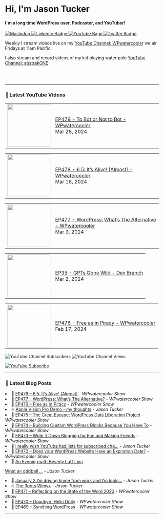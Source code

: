 # Hi, I'm Jason Tucker

#### I'm a long time WordPress user, Podcaster, and YouTuber!

<div id="badges">
  <a href="https://simian.rodeo/@jasontucker">
<img alt="Mastodon" src="https://img.shields.io/mastodon/follow/109265629430158597?domain=https%3A%2F%2Fsimian.rodeo&label=Follow%20%40jasontucker%40simianrodeo%20on%20Mastodon&logo=mastodon&style=for-the-badge">
  </a>
  <a href="https://linkedin.com/in/jasontucker">
    <img src="https://img.shields.io/badge/LinkedIn-blue?style=for-the-badge&logo=linkedin&logoColor=white" alt="LinkedIn Badge"/>
  </a>
  <a href="https://youtube.com/wpwatercooler">
    <img src="https://img.shields.io/youtube/channel/views/UCJwt6pUOwhJgmcJ9j-uS5Jw?label=YouTube&logo=YOUTUBE&style=for-the-badge" alt="YouTube Bage">
  </a>
  <a href="https://twitter.com/jasontucker">
    <img src="https://img.shields.io/badge/Twitter-grey?style=for-the-badge&logo=twitter&logoColor=white" alt="Twitter Badge"/>
  </a>
</div>


Weekly I stream videos live on my [YouTube Channel: WPwatercooler](https://youtube.com/wpwatercooler) we air Fridays at 11am Pacific.

I also stream and record videos of my kid playing water polo [YouTube Channel: abstrakONE](https://youtube.com/abstrakone)



<br />
<br />

---

### 🎥 Latest YouTube Videos

<!-- YOUTUBE:START --><table><tr><td><a href="https://www.youtube.com/watch?v=6KDG1j0Of6w"><img width="140px" src="https://i.ytimg.com/vi/6KDG1j0Of6w/mqdefault.jpg"></a></td>
<td><a href="https://www.youtube.com/watch?v=6KDG1j0Of6w">EP479 - To Bot or Not to Bot - WPwatercooler</a><br/>Mar 28, 2024</td></tr></table>
<table><tr><td><a href="https://www.youtube.com/watch?v=Iwa85F7qsx4"><img width="140px" src="https://i.ytimg.com/vi/Iwa85F7qsx4/mqdefault.jpg"></a></td>
<td><a href="https://www.youtube.com/watch?v=Iwa85F7qsx4">EP478 - 6.5: It’s Alive! &lpar;Almost&rpar; - WPwatercooler</a><br/>Mar 16, 2024</td></tr></table>
<table><tr><td><a href="https://www.youtube.com/watch?v=jNU0DPLGxVE"><img width="140px" src="https://i.ytimg.com/vi/jNU0DPLGxVE/mqdefault.jpg"></a></td>
<td><a href="https://www.youtube.com/watch?v=jNU0DPLGxVE">EP477 - WordPress: What’s The Alternative - WPwatercooler</a><br/>Mar 9, 2024</td></tr></table>
<table><tr><td><a href="https://www.youtube.com/watch?v=nulEQN9w2KA"><img width="140px" src="https://i.ytimg.com/vi/nulEQN9w2KA/mqdefault.jpg"></a></td>
<td><a href="https://www.youtube.com/watch?v=nulEQN9w2KA">EP35 - GPTs Gone Wild  - Dev Branch</a><br/>Mar 2, 2024</td></tr></table>
<table><tr><td><a href="https://www.youtube.com/watch?v=fjcyRUqh_mo"><img width="140px" src="https://i.ytimg.com/vi/fjcyRUqh_mo/mqdefault.jpg"></a></td>
<td><a href="https://www.youtube.com/watch?v=fjcyRUqh_mo">EP476 - Free as in Piracy - WPwatercooler</a><br/>Feb 17, 2024</td></tr></table>
<!-- YOUTUBE:END -->


![YouTube Channel Subscribers](https://img.shields.io/youtube/channel/subscribers/UCJwt6pUOwhJgmcJ9j-uS5Jw?style=social)
![YouTube Channel Views](https://img.shields.io/youtube/channel/views/UCJwt6pUOwhJgmcJ9j-uS5Jw?style=social)
<br />

[![YouTube Subscribe](https://img.shields.io/badge/YouTube_@wpwatercooler-SUBSCRIBE-red?logo=youtube&style=for-the-badge&logoColor=red)](https://www.youtube.com/wpwatercooler?sub_confirmation=1) 




---

### 📑 Latest Blog Posts

<!-- BLOG-POST-LIST:START --><li>🚀 <a href='https://wpwatercooler.com/wpwatercooler/ep478-6-5-its-alive-almost/'>EP478 – 6.5: It’s Alive! &lpar;Almost&rpar;</a> - <em>WPwatercooler Show</em></li><li>💫 <a href='https://wpwatercooler.com/wpwatercooler/ep477-wordpress-whats-the-alternative/'>EP477 – WordPress: What’s The Alternative?</a> - <em>WPwatercooler Show</em></li><li>🚀 <a href='https://wpwatercooler.com/wpwatercooler/ep476-free-as-in-piracy/'>EP476 – Free as in Piracy</a> - <em>WPwatercooler Show</em></li><li>🔥 <a href='https://jasontucker.blog/2024/02/13/apple-vision-pro.html'>Apple Vision Pro Demo - my thoughts</a> - <em>Jason Tucker</em></li><li>💫 <a href='https://wpwatercooler.com/wpwatercooler/ep475-the-great-escape-wordpress-data-liberation-project/'>EP475 – The Great Escape: WordPress Data Liberation Project</a> - <em>WPwatercooler Show</em></li><li>💯 <a href='https://wpwatercooler.com/wpwatercooler/ep474-building-custom-wordpress-blocks-because-you-have-to/'>EP474 – Building Custom WordPress Blocks Because You Have To</a> - <em>WPwatercooler Show</em></li><li>🚀 <a href='https://wpwatercooler.com/wpwatercooler/ep473-write-it-down-blogging-for-fun-and-making-friends/'>EP473 – Write It Down Blogging for Fun and Making Friends</a> - <em>WPwatercooler Show</em></li><li>💫 <a href='https://jasontucker.blog/2024/01/14/i-really-wish.html'>I really wish YouTube had lists for subscribed cha...</a> - <em>Jason Tucker</em></li><li>💯 <a href='https://wpwatercooler.com/wpwatercooler/ep472-does-your-wordpress-website-have-an-expiration-date/'>EP472 – Does your WordPress Website Have an Expiration Date?</a> - <em>WPwatercooler Show</em></li><li>🚀 <a href='https://jasontucker.blog/2024/01/03/an-evening-with.html'>An Evening with Beverly Luff Linn
What an oddball ...</a> - <em>Jason Tucker</em></li><li>💫 <a href='https://jasontucker.blog/2024/01/02/january-im-driving.html'>January 2 I’m driving home from work and I’m looki...</a> - <em>Jason Tucker</em></li><li>🔥 <a href='https://jasontucker.blog/2023/12/31/the-roots-wimyx.html'>The Roots Wimyx</a> - <em>Jason Tucker</em></li><li>💯 <a href='https://wpwatercooler.com/wpwatercooler/ep471-reflecting-on-the-state-of-the-word-2023/'>EP471 – Reflecting on the State of the Word 2023</a> - <em>WPwatercooler Show</em></li><li>🚀 <a href='https://wpwatercooler.com/wpwatercooler/ep470-goodbye-hello-dolly/'>EP470 – Goodbye, Hello Dolly</a> - <em>WPwatercooler Show</em></li><li>💫 <a href='https://wpwatercooler.com/wpwatercooler/ep469-synching-wordpress/'>EP469 – Synching WordPress</a> - <em>WPwatercooler Show</em></li><!-- BLOG-POST-LIST:END -->


---
